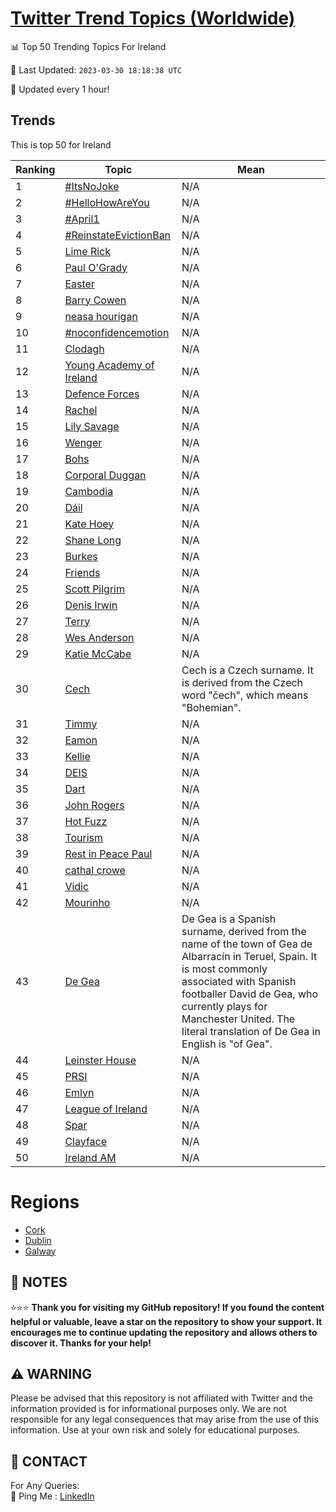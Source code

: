 [Twitter Trend Topics (Worldwide)](https://github.com/ErcinDedeoglu/Twitter-Trend-Topics)
==========


📊 Top 50 Trending Topics For Ireland

📆 Last Updated: `2023-03-30 18:18:38 UTC`

🔧 Updated every 1 hour!


## Trends

This is top 50 for Ireland

| Ranking | Topic | Mean |
| ------- | ------------ | ------------ |
| 1 | [#ItsNoJoke](http://twitter.com/search?q=%23ItsNoJoke) | N/A |
| 2 | [#HelloHowAreYou](http://twitter.com/search?q=%23HelloHowAreYou) | N/A |
| 3 | [#April1](http://twitter.com/search?q=%23April1) | N/A |
| 4 | [#ReinstateEvictionBan](http://twitter.com/search?q=%23ReinstateEvictionBan) | N/A |
| 5 | [Lime Rick](http://twitter.com/search?q=Lime+Rick) | N/A |
| 6 | [Paul O'Grady](http://twitter.com/search?q=Paul+O%27Grady) | N/A |
| 7 | [Easter](http://twitter.com/search?q=Easter) | N/A |
| 8 | [Barry Cowen](http://twitter.com/search?q=Barry+Cowen) | N/A |
| 9 | [neasa hourigan](http://twitter.com/search?q=neasa+hourigan) | N/A |
| 10 | [#noconfidencemotion](http://twitter.com/search?q=%23noconfidencemotion) | N/A |
| 11 | [Clodagh](http://twitter.com/search?q=Clodagh) | N/A |
| 12 | [Young Academy of Ireland](http://twitter.com/search?q=Young+Academy+of+Ireland) | N/A |
| 13 | [Defence Forces](http://twitter.com/search?q=Defence+Forces) | N/A |
| 14 | [Rachel](http://twitter.com/search?q=Rachel) | N/A |
| 15 | [Lily Savage](http://twitter.com/search?q=Lily+Savage) | N/A |
| 16 | [Wenger](http://twitter.com/search?q=Wenger) | N/A |
| 17 | [Bohs](http://twitter.com/search?q=Bohs) | N/A |
| 18 | [Corporal Duggan](http://twitter.com/search?q=Corporal+Duggan) | N/A |
| 19 | [Cambodia](http://twitter.com/search?q=Cambodia) | N/A |
| 20 | [Dáil](http://twitter.com/search?q=D%c3%a1il) | N/A |
| 21 | [Kate Hoey](http://twitter.com/search?q=Kate+Hoey) | N/A |
| 22 | [Shane Long](http://twitter.com/search?q=Shane+Long) | N/A |
| 23 | [Burkes](http://twitter.com/search?q=Burkes) | N/A |
| 24 | [Friends](http://twitter.com/search?q=Friends) | N/A |
| 25 | [Scott Pilgrim](http://twitter.com/search?q=Scott+Pilgrim) | N/A |
| 26 | [Denis Irwin](http://twitter.com/search?q=Denis+Irwin) | N/A |
| 27 | [Terry](http://twitter.com/search?q=Terry) | N/A |
| 28 | [Wes Anderson](http://twitter.com/search?q=Wes+Anderson) | N/A |
| 29 | [Katie McCabe](http://twitter.com/search?q=Katie+McCabe) | N/A |
| 30 | [Cech](http://twitter.com/search?q=Cech) | Cech is a Czech surname. It is derived from the Czech word "čech", which means "Bohemian". |
| 31 | [Timmy](http://twitter.com/search?q=Timmy) | N/A |
| 32 | [Eamon](http://twitter.com/search?q=Eamon) | N/A |
| 33 | [Kellie](http://twitter.com/search?q=Kellie) | N/A |
| 34 | [DEIS](http://twitter.com/search?q=DEIS) | N/A |
| 35 | [Dart](http://twitter.com/search?q=Dart) | N/A |
| 36 | [John Rogers](http://twitter.com/search?q=John+Rogers) | N/A |
| 37 | [Hot Fuzz](http://twitter.com/search?q=Hot+Fuzz) | N/A |
| 38 | [Tourism](http://twitter.com/search?q=Tourism) | N/A |
| 39 | [Rest in Peace Paul](http://twitter.com/search?q=Rest+in+Peace+Paul) | N/A |
| 40 | [cathal crowe](http://twitter.com/search?q=cathal+crowe) | N/A |
| 41 | [Vidic](http://twitter.com/search?q=Vidic) | N/A |
| 42 | [Mourinho](http://twitter.com/search?q=Mourinho) | N/A |
| 43 | [De Gea](http://twitter.com/search?q=De+Gea) | De Gea is a Spanish surname, derived from the name of the town of Gea de Albarracín in Teruel, Spain. It is most commonly associated with Spanish footballer David de Gea, who currently plays for Manchester United. The literal translation of De Gea in English is "of Gea". |
| 44 | [Leinster House](http://twitter.com/search?q=Leinster+House) | N/A |
| 45 | [PRSI](http://twitter.com/search?q=PRSI) | N/A |
| 46 | [Emlyn](http://twitter.com/search?q=Emlyn) | N/A |
| 47 | [League of Ireland](http://twitter.com/search?q=League+of+Ireland) | N/A |
| 48 | [Spar](http://twitter.com/search?q=Spar) | N/A |
| 49 | [Clayface](http://twitter.com/search?q=Clayface) | N/A |
| 50 | [Ireland AM](http://twitter.com/search?q=Ireland+AM) | N/A |



# Regions

* [Cork](</Ireland/Cork.md>)
* [Dublin](</Ireland/Dublin.md>)
* [Galway](</Ireland/Galway.md>)



## 📝 NOTES

⭐⭐⭐ **Thank you for visiting my GitHub repository! If you found the content helpful or valuable, leave a star on the repository to show your support. It encourages me to continue updating the repository and allows others to discover it. Thanks for your help!**


## ⚠️ WARNING

Please be advised that this repository is not affiliated with Twitter and the information provided is for informational purposes only. We are not responsible for any legal consequences that may arise from the use of this information. Use at your own risk and solely for educational purposes.


## 📨 CONTACT

 For Any Queries:  
            🏓 Ping Me : [LinkedIn](https://www.linkedin.com/in/ercindedeoglu/)
